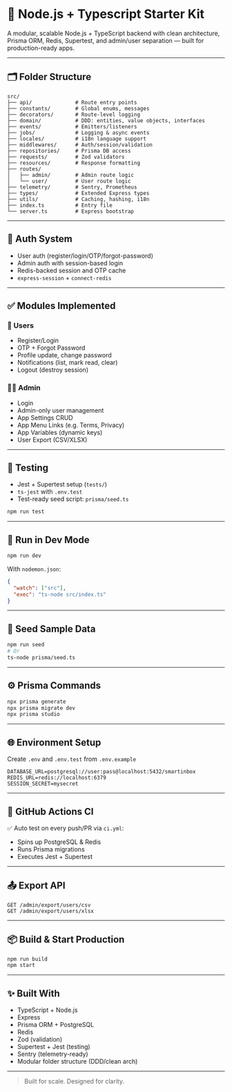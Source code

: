 # 🚀 Node.js + Typescript Starter Kit

A modular, scalable Node.js + TypeScript backend with clean architecture, Prisma ORM, Redis, Supertest, and admin/user separation — built for production-ready apps.

---

## 🗂️ Folder Structure

```
src/
├── api/              # Route entry points
├── constants/        # Global enums, messages
├── decorators/       # Route-level logging
├── domain/           # DDD: entities, value objects, interfaces
├── events/           # Emitters/listeners
├── jobs/             # Logging & async events
├── locales/          # i18n language support
├── middlewares/      # Auth/session/validation
├── repositories/     # Prisma DB access
├── requests/         # Zod validators
├── resources/        # Response formatting
├── routes/           
│   ├── admin/        # Admin route logic
│   └── user/         # User route logic
├── telemetry/        # Sentry, Prometheus
├── types/            # Extended Express types
├── utils/            # Caching, hashing, i18n
├── index.ts          # Entry file
└── server.ts         # Express bootstrap
```

---

## 🔐 Auth System

- User auth (register/login/OTP/forgot-password)
- Admin auth with session-based login
- Redis-backed session and OTP cache
- `express-session` + `connect-redis`

---

## ✅ Modules Implemented

### 👤 Users
- Register/Login
- OTP + Forgot Password
- Profile update, change password
- Notifications (list, mark read, clear)
- Logout (destroy session)

### 🧑‍💼 Admin
- Login
- Admin-only user management
- App Settings CRUD
- App Menu Links (e.g. Terms, Privacy)
- App Variables (dynamic keys)
- User Export (CSV/XLSX)

---

## 🧪 Testing

- Jest + Supertest setup (`tests/`)
- `ts-jest` with `.env.test`
- Test-ready seed script: `prisma/seed.ts`

```bash
npm run test
```

---

## 🔁 Run in Dev Mode

```bash
npm run dev
```

With `nodemon.json`:

```json
{
  "watch": ["src"],
  "exec": "ts-node src/index.ts"
}
```

---

## 🌱 Seed Sample Data

```bash
npm run seed
# Or
ts-node prisma/seed.ts
```

---

## ⚙️ Prisma Commands

```bash
npx prisma generate
npx prisma migrate dev
npx prisma studio
```

---

## 🌐 Environment Setup

Create `.env` and `.env.test` from `.env.example`

```env
DATABASE_URL=postgresql://user:pass@localhost:5432/smartinbox
REDIS_URL=redis://localhost:6379
SESSION_SECRET=mysecret
```

---

## 🔄 GitHub Actions CI

✅ Auto test on every push/PR via `ci.yml`:
- Spins up PostgreSQL & Redis
- Runs Prisma migrations
- Executes Jest + Supertest

---

## 📤 Export API

```http
GET /admin/export/users/csv
GET /admin/export/users/xlsx
```

---

## 📦 Build & Start Production

```bash
npm run build
npm start
```

---

## ✨ Built With

- TypeScript + Node.js
- Express
- Prisma ORM + PostgreSQL
- Redis
- Zod (validation)
- Supertest + Jest (testing)
- Sentry (telemetry-ready)
- Modular folder structure (DDD/clean arch)

---

> Built for scale. Designed for clarity.